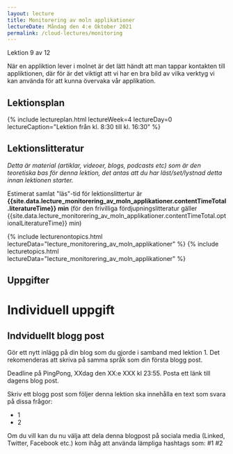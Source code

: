 ```yaml
---
layout: lecture
title: Monitorering av moln applikationer
lectureDate: Måndag den 4:e Oktober 2021
permalink: /cloud-lectures/monitoring
---
```


Lektion 9 av 12

När en appliktion lever i molnet är det lätt händt att man tappar kontakten till appliktionen, där för är det viktigt att vi har en bra bild av vilka verktyg vi kan använda för att kunna övervaka vår applikation.

## Lektionsplan

{% include lectureplan.html lectureWeek=4 lectureDay=0 lectureCaption="Lektion från kl. 8:30 till kl. 16:30" %}

## Lektionslitteratur
*Detta är material (artiklar, videoer, blogs, podcasts etc) som är den teoretiska bas för denna lektion, det antas att du har läst/set/lystnad detta innan lektionen starter.*

Estimerat samlat "läs"-tid för lektionslittertur är **{{site.data.lecture_monitorering_av_moln_applikationer.contentTimeTotal.literatureTime}} min** (för den frivilliga fördjupningslitteratur gäller {{site.data.lecture_monitorering_av_moln_applikationer.contentTimeTotal.optionalLiteratureTime}} min)

{% include lecturenontopics.html lectureData="lecture_monitorering_av_moln_applikationer" %}
{% include lecturetopics.html lectureData="lecture_monitorering_av_moln_applikationer" %}

## Uppgifter

# Individuell uppgift

## Indviduellt blogg post

Gör ett nytt inlägg på din blog som du gjorde i samband med lektion 1. Det rekomenderas att skriva på samma språk som din första blogg post.

Deadline på PingPong, XXdag den XX:e XXX kl 23:55. Posta ett länk till dagens blog post.

Skriv ett blogg post som följer denna lektion ska innehålla en text som svara på dissa frågor:
* 1
* 2

Om du vill kan du nu välja att dela denna blogpost på sociala media (Linked, Twitter, Facebook etc.) kom ihåg att använda lämpliga hashtags som: #1 #2